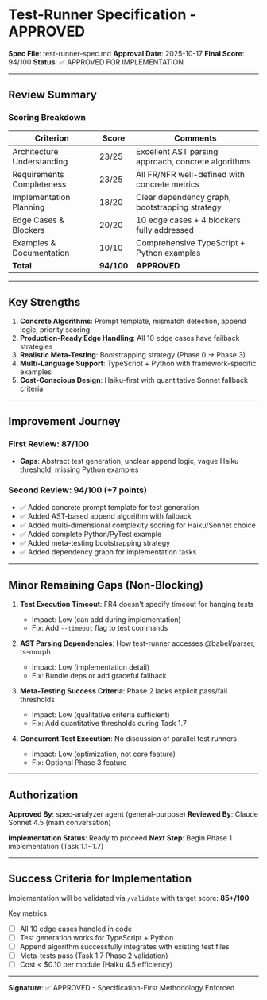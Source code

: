 # Test-Runner Specification - APPROVED

**Spec File**: test-runner-spec.md
**Approval Date**: 2025-10-17
**Final Score**: 94/100
**Status**: ✅ APPROVED FOR IMPLEMENTATION

---

## Review Summary

### Scoring Breakdown

| Criterion | Score | Comments |
|-----------|-------|----------|
| Architecture Understanding | 23/25 | Excellent AST parsing approach, concrete algorithms |
| Requirements Completeness | 23/25 | All FR/NFR well-defined with concrete metrics |
| Implementation Planning | 18/20 | Clear dependency graph, bootstrapping strategy |
| Edge Cases & Blockers | 20/20 | 10 edge cases + 4 blockers fully addressed |
| Examples & Documentation | 10/10 | Comprehensive TypeScript + Python examples |
| **Total** | **94/100** | **APPROVED** |

---

## Key Strengths

1. **Concrete Algorithms**: Prompt template, mismatch detection, append logic, priority scoring
2. **Production-Ready Edge Handling**: All 10 edge cases have failback strategies
3. **Realistic Meta-Testing**: Bootstrapping strategy (Phase 0 → Phase 3)
4. **Multi-Language Support**: TypeScript + Python with framework-specific examples
5. **Cost-Conscious Design**: Haiku-first with quantitative Sonnet fallback criteria

---

## Improvement Journey

### First Review: 87/100
- **Gaps**: Abstract test generation, unclear append logic, vague Haiku threshold, missing Python examples

### Second Review: 94/100 (+7 points)
- ✅ Added concrete prompt template for test generation
- ✅ Added AST-based append algorithm with failback
- ✅ Added multi-dimensional complexity scoring for Haiku/Sonnet choice
- ✅ Added complete Python/PyTest example
- ✅ Added meta-testing bootstrapping strategy
- ✅ Added dependency graph for implementation tasks

---

## Minor Remaining Gaps (Non-Blocking)

1. **Test Execution Timeout**: FR4 doesn't specify timeout for hanging tests
   - Impact: Low (can add during implementation)
   - Fix: Add `--timeout` flag to test commands

2. **AST Parsing Dependencies**: How test-runner accesses @babel/parser, ts-morph
   - Impact: Low (implementation detail)
   - Fix: Bundle deps or add graceful fallback

3. **Meta-Testing Success Criteria**: Phase 2 lacks explicit pass/fail thresholds
   - Impact: Low (qualitative criteria sufficient)
   - Fix: Add quantitative thresholds during Task 1.7

4. **Concurrent Test Execution**: No discussion of parallel test runners
   - Impact: Low (optimization, not core feature)
   - Fix: Optional Phase 3 feature

---

## Authorization

**Approved By**: spec-analyzer agent (general-purpose)
**Reviewed By**: Claude Sonnet 4.5 (main conversation)

**Implementation Status**: Ready to proceed
**Next Step**: Begin Phase 1 implementation (Task 1.1~1.7)

---

## Success Criteria for Implementation

Implementation will be validated via `/validate` with target score: **85+/100**

Key metrics:
- [ ] All 10 edge cases handled in code
- [ ] Test generation works for TypeScript + Python
- [ ] Append algorithm successfully integrates with existing test files
- [ ] Meta-tests pass (Task 1.7 Phase 2 validation)
- [ ] Cost < $0.10 per module (Haiku 4.5 efficiency)

---

**Signature**: ✅ APPROVED - Specification-First Methodology Enforced
